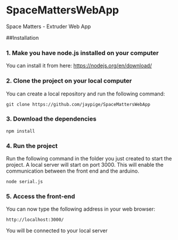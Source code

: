 # SpaceMattersWebApp
Space Matters - Extruder Web App

##Installation

### 1. Make you have node.js installed on your computer
You can install it from here: https://nodejs.org/en/download/

### 2. Clone the project on your local computer
You can create a local repository and run the following command:<br>
```
git clone https://github.com/jaypige/SpaceMattersWebApp
```
### 3. Download the dependencies
```
npm install
```

### 4. Run the project
Run the following command in the folder you just created to start the project. A local server will start on port 3000. This will enable the communication between the front
end and the arduino.

```
node serial.js
```
### 5. Access the front-end
You can now type the following address in your web browser:

```
http://localhost:3000/
```
You will be connected to your local server
